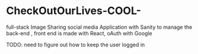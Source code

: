 # CheckOutOurLives-COOL-
 full-stack Image Sharing social media Application  with Sanity to manage the back-end , front end is made with React, oAuth with Google
 

TODO: need to figure out how to keep the user logged in
